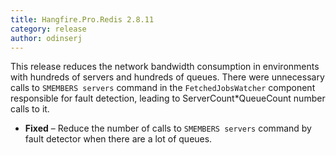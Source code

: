```yaml
---
title: Hangfire.Pro.Redis 2.8.11
category: release
author: odinserj
---
```


This release reduces the network bandwidth consumption in environments with hundreds of servers and hundreds of queues. There were unnecessary calls to `SMEMBERS servers` command in the `FetchedJobsWatcher` component responsible for fault detection, leading to ServerCount*QueueCount number calls to it.

* **Fixed** – Reduce the number of calls to `SMEMBERS servers` command by fault detector when there are a lot of queues.

